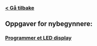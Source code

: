 ### [< Gå tilbake](index.md)

## Oppgaver for nybegynnere:

### [Programmer et LED display](https://makecode.microbit.org/#tutorial:https://github.com/8gywce293pcg/tut-test)
